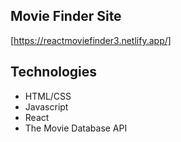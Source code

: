 ## Movie Finder Site
[https://reactmoviefinder3.netlify.app/]


## Technologies
* HTML/CSS
* Javascript
* React
* The Movie Database API
